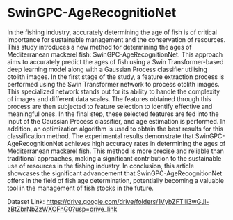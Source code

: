 # SwinGPC-AgeRecognitioNet
In the fishing industry, accurately determining the age of fish is of critical importance for sustainable management and the conservation of resources. This study introduces a new method for determining the ages of Mediterranean mackerel fish: SwinGPC-AgeRecognitionNet. This approach aims to accurately predict the ages of fish using a Swin Transformer-based deep learning model along with a Gaussian Process classifier utilising otolith images. In the first stage of the study, a feature extraction process is performed using the Swin Transformer network to process otolith images. This specialized network stands out for its ability to handle the complexity of images and different data scales. The features obtained through this process are then subjected to feature selection to identify effective and meaningful ones. In the final step, these selected features are fed into the input of the Gaussian Process classifier, and age estimation is performed. In addition, an optimization algorithm is used to obtain the best results for this classification method. The experimental results demonstrate that SwinGPC-AgeRecognitionNet achieves high accuracy rates in determining the ages of Mediterranean mackerel fish. This method is more precise and reliable than traditional approaches, making a significant contribution to the sustainable use of resources in the fishing industry. In conclusion, this article showcases the significant advancement that SwinGPC-AgeRecognitionNet offers in the field of fish age determination, potentially becoming a valuable tool in the management of fish stocks in the future.

Dataset Link: https://drive.google.com/drive/folders/1VybZFTIli3wGJl-zBtZbrNbZzWXOFnG0?usp=drive_link

